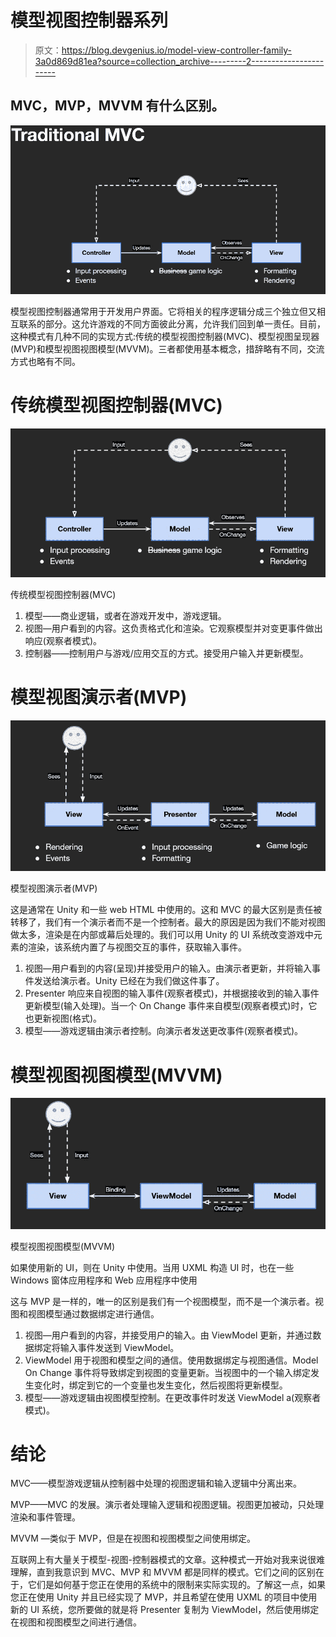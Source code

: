 # 模型视图控制器系列

> 原文：<https://blog.devgenius.io/model-view-controller-family-3a0d869d81ea?source=collection_archive---------2----------------------->

## MVC，MVP，MVVM 有什么区别。

![](img/8d5d00784ec5801cf47f889a0fc7f12c.png)

模型视图控制器通常用于开发用户界面。它将相关的程序逻辑分成三个独立但又相互联系的部分。这允许游戏的不同方面彼此分离，允许我们回到单一责任。目前，这种模式有几种不同的实现方式:传统的模型视图控制器(MVC)、模型视图呈现器(MVP)和模型视图视图模型(MVVM)。三者都使用基本概念，措辞略有不同，交流方式也略有不同。

# 传统模型视图控制器(MVC)

![](img/bb09547073e5deca5f966c5b98e1d198.png)

传统模型视图控制器(MVC)

1.  模型——商业逻辑，或者在游戏开发中，游戏逻辑。
2.  视图—用户看到的内容。这负责格式化和渲染。它观察模型并对变更事件做出响应(观察者模式)。
3.  控制器——控制用户与游戏/应用交互的方式。接受用户输入并更新模型。

# 模型视图演示者(MVP)

![](img/3162068cf8acc4c20307672f0173f17a.png)

模型视图演示者(MVP)

这是通常在 Unity 和一些 web HTML 中使用的。这和 MVC 的最大区别是责任被转移了，我们有一个演示者而不是一个控制者。最大的原因是因为我们不能对视图做太多，渲染是在内部或幕后处理的。我们可以用 Unity 的 UI 系统改变游戏中元素的渲染，该系统内置了与视图交互的事件，获取输入事件。

1.  视图—用户看到的内容(呈现)并接受用户的输入。由演示者更新，并将输入事件发送给演示者。Unity 已经在为我们做这件事了。
2.  Presenter 响应来自视图的输入事件(观察者模式)，并根据接收到的输入事件更新模型(输入处理)。当一个 On Change 事件来自模型(观察者模式)时，它也更新视图(格式)。
3.  模型——游戏逻辑由演示者控制。向演示者发送更改事件(观察者模式)。

# 模型视图视图模型(MVVM)

![](img/4f38531d117f436b307c02c025f5f9da.png)

模型视图视图模型(MVVM)

如果使用新的 UI，则在 Unity 中使用。当用 UXML 构造 UI 时，也在一些 Windows 窗体应用程序和 Web 应用程序中使用

这与 MVP 是一样的，唯一的区别是我们有一个视图模型，而不是一个演示者。视图和视图模型通过数据绑定进行通信。

1.  视图—用户看到的内容，并接受用户的输入。由 ViewModel 更新，并通过数据绑定将输入事件发送到 ViewModel。
2.  ViewModel 用于视图和模型之间的通信。使用数据绑定与视图通信。Model On Change 事件将导致绑定到视图的变量更新。当视图中的一个输入绑定发生变化时，绑定到它的一个变量也发生变化，然后视图将更新模型。
3.  模型——游戏逻辑由视图模型控制。在更改事件时发送 ViewModel a(观察者模式)。

# 结论

MVC——模型游戏逻辑从控制器中处理的视图逻辑和输入逻辑中分离出来。

MVP——MVC 的发展。演示者处理输入逻辑和视图逻辑。视图更加被动，只处理渲染和事件管理。

MVVM —类似于 MVP，但是在视图和视图模型之间使用绑定。

互联网上有大量关于模型-视图-控制器模式的文章。这种模式一开始对我来说很难理解，直到我意识到 MVC、MVP 和 MVVM 都是同样的模式。它们之间的区别在于，它们是如何基于您正在使用的系统中的限制来实际实现的。了解这一点，如果您正在使用 Unity 并且已经实现了 MVP，并且希望在使用 UXML 的项目中使用新的 UI 系统，您所要做的就是将 Presenter 复制为 ViewModel，然后使用绑定在视图和视图模型之间进行通信。